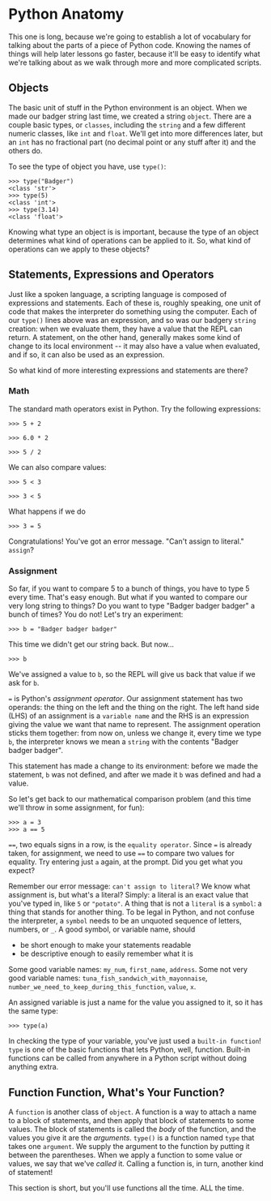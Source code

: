 # Python Anatomy

This one is long, because we're going to establish a lot of vocabulary for talking about the parts of a piece of Python code. Knowing the names of things will help later lessons go faster, because it'll be easy to identify what we're talking about as we walk through more and more complicated scripts.

## Objects

The basic unit of stuff in the Python environment is an object. When we made our badger string last time, we created a string `object`. There are a couple basic types, or `classes`, including the `string` and a few different numeric classes, like `int` and `float`. We'll get into more differences later, but an `int` has no fractional part (no decimal point or any stuff after it) and the others do.

To see the type of object you have, use `type()`:

```
>>> type("Badger")
<class 'str'>
>>> type(5)
<class 'int'>
>>> type(3.14)
<class 'float'>
```

Knowing what type an object is is important, because the type of an object determines what kind of operations can be applied to it. So, what kind of operations can we apply to these objects?

## Statements, Expressions and Operators

Just like a spoken language, a scripting language is composed of expressions and statements. Each of these is, roughly speaking, one unit of code that makes the interpreter do something using the computer. Each of our `type()` lines above was an expression, and so was our badgery `string` creation: when we evaluate them, they have a value that the REPL can return. A statement, on the other hand, generally makes some kind of change to its local environment -- it may also have a value when evaluated, and if so, it can also be used as an expression.

So what kind of more interesting expressions and statements are there?

### Math

The standard math operators exist in Python. Try the following expressions:

```
>>> 5 + 2
```

```
>>> 6.0 * 2
```

```
>>> 5 / 2
```

We can also compare values:

```
>>> 5 < 3
```

```
>>> 3 < 5
```

What happens if we do

```
>>> 3 = 5
```

Congratulations! You've got an error message. "Can't assign to literal." `assign`?

### Assignment

So far, if you want to compare 5 to a bunch of things, you have to type 5 every time. That's easy enough. But what if you wanted to compare our very long string to things? Do you want to type "Badger badger badger" a bunch of times? You do not! Let's try an experiment:

```
>>> b = "Badger badger badger"
```

This time we didn't get our string back. But now...

```
>>> b
```

We've assigned a value to `b`, so the REPL will give us back that value if we ask for `b`.

`=` is Python's *assignment operator*. Our assignment statement has two operands: the thing on the left and the thing on the right. The left hand side (LHS) of an assignment is a `variable name` and the RHS is an expression giving the value we want that name to represent. The assignment operation sticks them together: from now on, unless we change it, every time we type `b`, the interpreter knows we mean a `string` with the contents "Badger badger badger".

This statement has made a change to its environment: before we made the statement, `b` was not defined, and after we made it `b` was defined and had a value.

So let's get back to our mathematical comparison problem (and this time we'll throw in some assignment, for fun):

```
>>> a = 3
>>> a == 5
```

`==`, two equals signs in a row, is the `equality operator`. Since `=` is already taken, for assignment, we need to use `==` to compare two values for equality. Try entering just `a` again, at the prompt. Did you get what you expect?

Remember our error message: `can't assign to literal`? We know what assignment is, but what's a literal? Simply: a literal is an exact value that you've typed in, like `5` or `"potato"`. A thing that is not a `literal` is a `symbol`: a thing that stands for another thing. To be legal in Python, and not confuse the interpreter, a `symbol` needs to be an unquoted sequence of letters, numbers, or `_`. A good symbol, or variable name, should

* be short enough to make your statements readable
* be descriptive enough to easily remember what it is

Some good variable names: `my_num`, `first_name`, `address`.
Some not very good variable names: `tuna_fish_sandwich_with_mayonnaise`, `number_we_need_to_keep_during_this_function`, `value`, `x`.

An assigned variable is just a name for the value you assigned to it, so it has the same type:

```
>>> type(a)
```

In checking the type of your variable, you've just used a `built-in function`! `type` is one of the basic functions that lets Python, well, function. Built-in functions can be called from anywhere in a Python script without doing anything extra.

## Function Function, What's Your Function?

A `function` is another class of `object`. A function is a way to attach a name to a block of statements, and then apply that block of statements to some values. The block of statements is called the *body* of the function, and the values you give it are the *arguments*. `type()` is a function named `type` that takes one `argument`. We supply the argument to the function by putting it between the parentheses. When we apply a function to some value or values, we say that we've *called* it. Calling a function is, in turn, another kind of statement!

This section is short, but you'll use functions all the time. ALL the time.